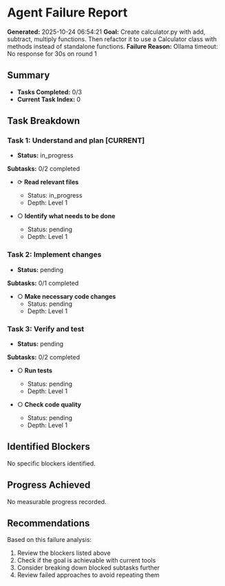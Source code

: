 # Agent Failure Report

**Generated:** 2025-10-24 06:54:21
**Goal:** Create calculator.py with add, subtract, multiply functions. Then refactor it to use a Calculator class with methods instead of standalone functions.
**Failure Reason:** Ollama timeout: No response for 30s on round 1

## Summary

- **Tasks Completed:** 0/3
- **Current Task Index:** 0

## Task Breakdown

### Task 1: Understand and plan **[CURRENT]**

- **Status:** in_progress

**Subtasks:** 0/2 completed

- ⟳ **Read relevant files**
  - Status: in_progress
  - Depth: Level 1

- ○ **Identify what needs to be done**
  - Status: pending
  - Depth: Level 1


### Task 2: Implement changes 

- **Status:** pending

**Subtasks:** 0/1 completed

- ○ **Make necessary code changes**
  - Status: pending
  - Depth: Level 1


### Task 3: Verify and test 

- **Status:** pending

**Subtasks:** 0/2 completed

- ○ **Run tests**
  - Status: pending
  - Depth: Level 1

- ○ **Check code quality**
  - Status: pending
  - Depth: Level 1


## Identified Blockers

No specific blockers identified.

## Progress Achieved

No measurable progress recorded.

## Recommendations

Based on this failure analysis:
1. Review the blockers listed above
2. Check if the goal is achievable with current tools
3. Consider breaking down blocked subtasks further
4. Review failed approaches to avoid repeating them
